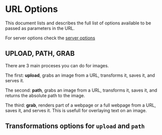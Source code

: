 # URL Options

This document lists and describes the full list of options available to be passed as parameters in the URL.

For server options check the [server options](/docs/server-options.md)

## UPLOAD, PATH, GRAB

There are 3 main proceses you can do for images.

The first: **upload**, grabs an image from a URL, transforms it, saves it, and serves it.

The second: **path**, grabs an image from a URL, transforms it, saves it, and returns the absolute path to the image.

The third: **grab**, renders part of a webpage or a full webpage from a URL, saves it, and serves it. This is usefull for overlaying text on an image.

## Transformations options for `upload` and `path`
